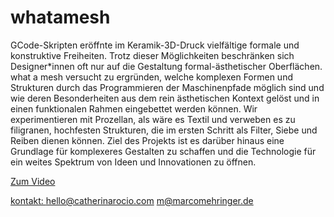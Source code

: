# whatamesh

GCode-Skripten eröffnte im Keramik-3D-Druck vielfältige formale und konstruktive Freiheiten. Trotz dieser Möglichkeiten beschränken sich Designer*innen oft nur auf die Gestaltung formal-ästhetischer Oberflächen. what a mesh versucht zu ergründen, welche komplexen Formen und Strukturen durch das Programmieren der Maschinenpfade möglich sind und wie deren Besonderheiten aus dem rein ästhetischen Kontext gelöst und in einen funktionalen Rahmen eingebettet werden können. Wir experimentieren mit Prozellan, als wäre es Textil und verweben es zu filigranen, hochfesten Strukturen, die im ersten Schritt als Filter, Siebe und Reiben dienen können. Ziel des Projekts ist es darüber hinaus eine Grundlage für komplexeres Gestalten zu schaffen und die Technologie für ein weites Spektrum von Ideen und Innovationen zu öffnen.

<a href="https://vimeo.com/845229248"> Zum Video </ahref>

kontakt:
hello@catherinarocio.com
m@marcomehringer.de
